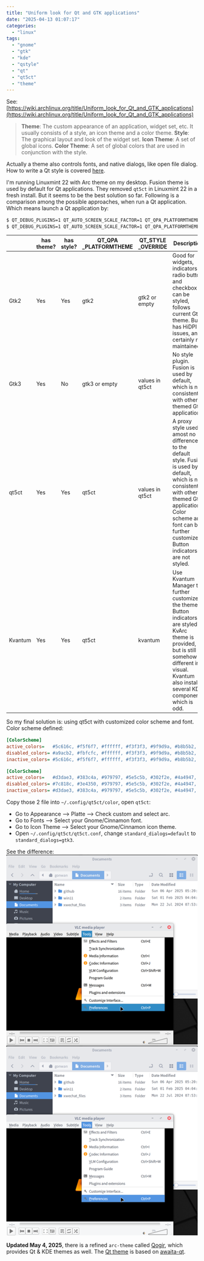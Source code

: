 ```yaml
---
title: "Uniform look for Qt and GTK applications"
date: "2025-04-13 01:07:17"
categories: 
  - "linux"
tags: 
  - "gnome"
  - "gtk"
  - "kde"
  - "qstyle"
  - "qt"
  - "qt5ct"
  - "theme"
---
```


See: [https://wiki.archlinux.org/title/Uniform_look_for_Qt_and_GTK_applications](https://wiki.archlinux.org/title/Uniform_look_for_Qt_and_GTK_applications)

> **Theme**: The custom appearance of an application, widget set, etc. It usually consists of a style, an icon theme and a color theme. **Style**: The graphical layout and look of the widget set. **Icon Theme**: A set of global icons. **Color Theme**: A set of global colors that are used in conjunction with the style.

Actually a theme also controls fonts, and native dialogs, like open file dialog. How to write a Qt style is covered [here](https://www.olivierclero.com/code/custom-qstyle/).

I'm running Linuxmint 22 with Arc theme on my desktop. Fusion theme is used by default for Qt applications. They removed `qt5ct` in Linuxmint 22 in a fresh install. But it seems to be the best solution so far. Following is a comparison among the possible approaches, when run a Qt application. Which means launch a Qt application by:

```bash
$ QT_DEBUG_PLUGINS=1 QT_AUTO_SCREEN_SCALE_FACTOR=1 QT_QPA_PLATFORMTHEME=?? QT_STYLE_OVERRIDE=?? <app>
$ QT_DEBUG_PLUGINS=1 QT_AUTO_SCREEN_SCALE_FACTOR=1 QT_QPA_PLATFORMTHEME=qt5ct QT_STYLE_OVERRIDE= vlc
```

|   | has theme? | has style? | QT_QPA<br/>_PLATFORMTHEME | QT_STYLE<br/>_OVERRIDE | Description |
| --- | --- | --- | --- | --- | --- |
| Gtk2 | Yes | Yes | gtk2 | gtk2 or empty | Good for widgets, indicators in radio button and checkbox can be styled, follows current Gtk theme. But It has HiDPI issues, and certainly not maintained. |
| Gtk3 | Yes | No | gtk3 or empty | values in qt5ct | No style plugin. Fusion is used by default, which is not consistent with other themed Gtk applications. |
| qt5ct | Yes | Yes | qt5ct | values in qt5ct | A proxy style used, amost no difference to the default style. Fusion is used by default, which is not consistent with other themed Gtk applications. Color scheme and font can be further customized. Button indicators are not styled. |
| Kvantum | Yes | Yes | qt5ct | kvantum | Use Kvantum Manager to further customize the theme. Button indicators are styled. KvArc theme is provided, but is still somehow different in visual. Kvantum also installs several KDE component, which is odd. |

So my final solution is: using qt5ct with customized color scheme and font. Color scheme defined:

```ini
[ColorScheme]
active_colors=   #5c616c, #f5f6f7, #ffffff, #f3f3f3, #9f9d9a, #b8b5b2, #5c616c, #000000, #5c616c, #ffffff, #f5f6f7, #000000, #5294e2, #ffffff, #5294e2, #5c616c, #f3f3f3, #000000, #4b5162, #d3dae3, #805c616c
disabled_colors= #a9acb2, #fbfcfc, #ffffff, #f3f3f3, #9f9d9a, #b8b5b2, #a9acb2, #000000, #a9acb2, #f5f6f7, #fbfcfc, #000000, #5294e2, #ffffff, #5294e2, #a9acb2, #f3f3f3, #000000, #4b5162, #d3dae3, #80a9acb2
inactive_colors= #5c616c, #f5f6f7, #ffffff, #f3f3f3, #9f9d9a, #b8b5b2, #5c616c, #000000, #5c616c, #ffffff, #f5f6f7, #000000, #5294e2, #ffffff, #5294e2, #5c616c, #f3f3f3, #000000, #4b5162, #d3dae3, #805c616c
```

```ini
[ColorScheme]
active_colors=   #d3dae3, #383c4a, #979797, #5e5c5b, #302f2e, #4a4947, #d3dae3, #ffffff, #d3dae3, #404552, #383c4a, #000000, #5294e2, #ffffff, #5294e2, #d3dae3, #3e4350, #000000, #4b5162, #d3dae3, #80d3dae3
disabled_colors= #7c818c, #3e4350, #979797, #5e5c5b, #302f2e, #4a4947, #7c818c, #ffffff, #7c818c, #383c4a, #3e4350, #000000, #5294e2, #ffffff, #5294e2, #7c818c, #3e4350, #000000, #4b5162, #d3dae3, #807c818c
inactive_colors= #d3dae3, #383c4a, #979797, #5e5c5b, #302f2e, #4a4947, #d3dae3, #ffffff, #d3dae3, #404552, #383c4a, #000000, #5294e2, #ffffff, #5294e2, #d3dae3, #3e4350, #000000, #4b5162, #d3dae3, #80d3dae3
```

Copy those 2 file into `~/.config/qt5ct/color`, open `qt5ct`:

- Go to Appearance --> Platte --> Check custom and select arc.
- Go to Fonts --> Select your Gnome/Cinnamon font.
- Go to Icon Theme --> Select your Gnome/Cinnamon icon theme.
- Open `~/.config/qt5ct/qt5ct.conf`, change `standard_dialogs=default` to `standard_dialogs=gtk3`.

See the difference: ![vlc_default](../../images/2025/vlc_default.png) ![vlc_themed](../../images/2025/vlc_themed.png)

**Updated May 4, 2025**, there is a refined `arc-theme` called [Qogir](https://github.com/vinceliuice/Qogir-theme), which provides Qt & KDE themes as well. The [Qt theme](https://github.com/pijulius/qogir-adwaita-qt) is based on [awaita-qt](https://github.com/FedoraQt/adwaita-qt).
